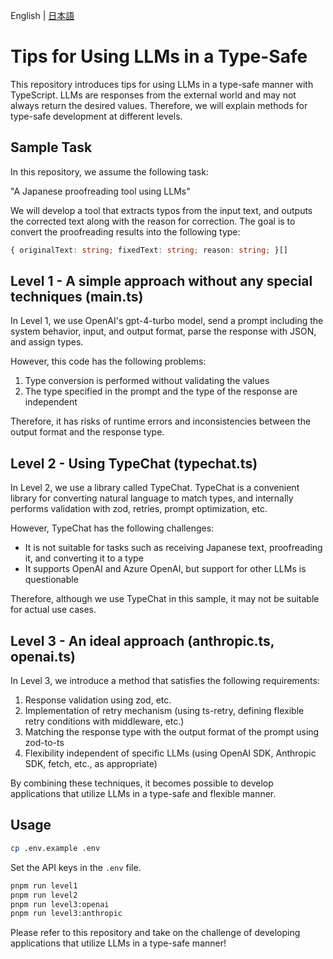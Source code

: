 English | [日本語](README.ja.md)

# Tips for Using LLMs in a Type-Safe

This repository introduces tips for using LLMs in a type-safe manner with TypeScript.
LLMs are responses from the external world and may not always return the desired values. Therefore, we will explain methods for type-safe development at different levels.

## Sample Task

In this repository, we assume the following task:

"A Japanese proofreading tool using LLMs"

We will develop a tool that extracts typos from the input text, and outputs the corrected text along with the reason for correction.
The goal is to convert the proofreading results into the following type:

```typescript
{ originalText: string; fixedText: string; reason: string; }[]
```

## Level 1 - A simple approach without any special techniques (main.ts)

In Level 1, we use OpenAI's gpt-4-turbo model, send a prompt including the system behavior, input, and output format, parse the response with JSON, and assign types.

However, this code has the following problems:

1. Type conversion is performed without validating the values
2. The type specified in the prompt and the type of the response are independent

Therefore, it has risks of runtime errors and inconsistencies between the output format and the response type.

## Level 2 - Using TypeChat (typechat.ts)

In Level 2, we use a library called TypeChat. TypeChat is a convenient library for converting natural language to match types, and internally performs validation with zod, retries, prompt optimization, etc.

However, TypeChat has the following challenges:

- It is not suitable for tasks such as receiving Japanese text, proofreading it, and converting it to a type
- It supports OpenAI and Azure OpenAI, but support for other LLMs is questionable

Therefore, although we use TypeChat in this sample, it may not be suitable for actual use cases.

## Level 3 - An ideal approach (anthropic.ts, openai.ts)

In Level 3, we introduce a method that satisfies the following requirements:

1. Response validation using zod, etc.
2. Implementation of retry mechanism (using ts-retry, defining flexible retry conditions with middleware, etc.)
3. Matching the response type with the output format of the prompt using zod-to-ts
4. Flexibility independent of specific LLMs (using OpenAI SDK, Anthropic SDK, fetch, etc., as appropriate)

By combining these techniques, it becomes possible to develop applications that utilize LLMs in a type-safe and flexible manner.

## Usage

```bash
cp .env.example .env
```

Set the API keys in the `.env` file.

```bash
pnpm run level1
pnpm run level2
pnpm run level3:openai
pnpm run level3:anthropic
```

Please refer to this repository and take on the challenge of developing applications that utilize LLMs in a type-safe manner!
